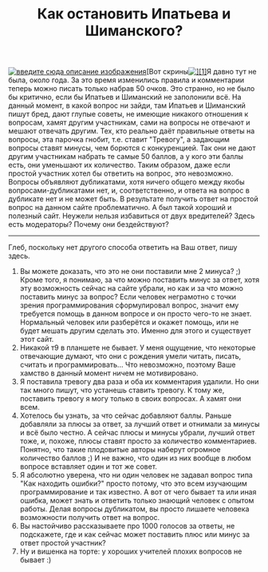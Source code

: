 ﻿---
title: "Как остановить Ипатьева и Шиманского?"
se.owner.user_id: 537792
se.owner.display_name: "sollita"
se.owner.link: "https://ru.meta.stackoverflow.com/users/537792/sollita"
se.link: "https://ru.meta.stackoverflow.com/questions/14229/%d0%9a%d0%b0%d0%ba-%d0%be%d1%81%d1%82%d0%b0%d0%bd%d0%be%d0%b2%d0%b8%d1%82%d1%8c-%d0%98%d0%bf%d0%b0%d1%82%d1%8c%d0%b5%d0%b2%d0%b0-%d0%b8-%d0%a8%d0%b8%d0%bc%d0%b0%d0%bd%d1%81%d0%ba%d0%be%d0%b3%d0%be"
se.question_id: 14229
se.post_type: question
---
<p><a href="https://i.sstatic.net/KKuoJ.jpg" rel="nofollow noreferrer"><img src="https://i.sstatic.net/KKuoJ.jpg" alt="введите сюда описание изображения" /></a>[Вот скрины<a href="https://i.sstatic.net/c9zP1.jpg" rel="nofollow noreferrer"><img src="https://i.sstatic.net/c9zP1.jpg" alt="][1]" /></a>Я давно тут не была, около года. За это время изменились правила и комментарии теперь можно писать только набрав 50 очков. Это странно, но не было бы критично, если бы Ипатьев и Шиманский не заполонили всё. На данный момент, в какой вопрос ни зайди, там Ипатьев и Шиманский пишут бред, дают глупые советы, не имеющие никакого отношения к вопросам, хамят другим участникам, сами на вопросы не отвечают и мешают отвечать другим. Тех, кто реально даёт правильные ответы на вопросы, эта парочка гнобит, т.е. ставит &quot;Тревогу&quot;, а задающим вопросы ставят минусы, чем борются с конкуренцией. Так они не дают другим участникам набрать те самые 50 баллов, а у кого эти баллы есть, они уменьшают их количество. Таким образом, даже если простой участник хотел бы ответить на вопрос, это невозможно.
Вопросы объявляют дубликатами, хотя ничего общего между якобы вопросами-дубликатами нет, и, соответственно, и ответа на вопрос в дубликате нет и не может быть.
В результате получить ответ на простой вопрос на данном сайте проблематично. А был такой хороший и полезный сайт. Неужели нельзя избавиться от двух вредителей?
Здесь есть модераторы? Почему они бездействуют?</p>
<hr />
<p>Глеб, поскольку нет другого способа ответить на Ваш ответ, пишу здесь.</p>
<ol>
<li>Вы можете доказать, что это не они поставили мне 2 минуса? ;)
Кроме того, я понимаю, за что можно поставить минус за ответ, хотя эту возможность сейчас на сайте убрали, но как и за что можно поставить минус за вопрос? Если человек неграмотно с точки зрения программирования сформулировал вопрос, значит ему требуется помощь в данном вопросе и он просто чего-то не знает. Нормальный человек или разберётся и окажет помощь, или не будет мешать другим сделать это. Именно для этого и существует этот сайт.</li>
<li>Никакой т9 в планшете не бывает. У меня ощущение, что некоторые отвечающие думают, что они с рождения умели читать, писать, считать и программировать... Что невозможно, поэтому Ваше хамство в данный момент ничем не мотивировано.</li>
<li>Я поставила тревогу два раза и оба их комментария удалили. Но они так много пишут, что устанешь ставить тревогу. К тому же, поставить тревогу я могу только в своих вопросах. А хамят они всем.</li>
<li>Хотелось бы узнать, за что сейчас добавляют баллы. Раньше добавляли за плюсы за ответ, за лучший ответ и отнимали за минусы и всё было честно. А сейчас плюсы и минусы убрали, лучший ответ тоже, и, похоже, плюсы ставят просто за количество комментариев. Понятно, что такие плодовитые авторы наберут огромное количество баллов ;) И не важно, что один из них вообще в любом вопросе вставляет один  и тот же совет.</li>
<li>Я абсолютно уверена, что ни один человек не задавал вопрос типа &quot;Как находить ошибки?&quot; просто потому, что это всем изучающим программирование и так известно. А вот от чего бывает та или иная ошибка, может знать и ответить только знающий человек с опытом работы. Делая вопросы дубликатом, вы просто лишаете человека возможности получить ответ на вопрос.</li>
<li>Вы настойчиво рассказываете про 1000 голосов за ответы, не подскажете, где и как сейчас может поставить плюс или минус за ответ простой участник?</li>
<li>Ну и вишенка на торте: у хороших учителей плохих вопросов не бывает :)</li>
</ol>
